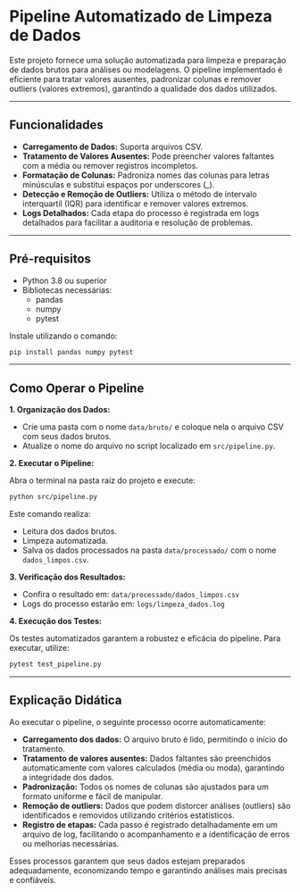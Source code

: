 # Pipeline Automatizado de Limpeza de Dados

Este projeto fornece uma solução automatizada para limpeza e preparação de dados brutos para análises ou modelagens. O pipeline implementado é eficiente para tratar valores ausentes, padronizar colunas e remover outliers (valores extremos), garantindo a qualidade dos dados utilizados.

---

## Funcionalidades

- **Carregamento de Dados:** Suporta arquivos CSV.
- **Tratamento de Valores Ausentes:** Pode preencher valores faltantes com a média ou remover registros incompletos.
- **Formatação de Colunas:** Padroniza nomes das colunas para letras minúsculas e substitui espaços por underscores (_).
- **Detecção e Remoção de Outliers:** Utiliza o método de intervalo interquartil (IQR) para identificar e remover valores extremos.
- **Logs Detalhados:** Cada etapa do processo é registrada em logs detalhados para facilitar a auditoria e resolução de problemas.

---

## Pré-requisitos

- Python 3.8 ou superior
- Bibliotecas necessárias:
  - pandas
  - numpy
  - pytest

Instale utilizando o comando:

```bash
pip install pandas numpy pytest
```

---

## Como Operar o Pipeline

**1. Organização dos Dados:**

- Crie uma pasta com o nome `data/bruto/` e coloque nela o arquivo CSV com seus dados brutos.
- Atualize o nome do arquivo no script localizado em `src/pipeline.py`.

**2. Executar o Pipeline:**

Abra o terminal na pasta raiz do projeto e execute:

```bash
python src/pipeline.py
```

Este comando realiza:
- Leitura dos dados brutos.
- Limpeza automatizada.
- Salva os dados processados na pasta `data/processado/` com o nome `dados_limpos.csv`.

**3. Verificação dos Resultados:**

- Confira o resultado em: `data/processado/dados_limpos.csv`
- Logs do processo estarão em: `logs/limpeza_dados.log`

**4. Execução dos Testes:**

Os testes automatizados garantem a robustez e eficácia do pipeline. Para executar, utilize:

```bash
pytest test_pipeline.py
```

---

## Explicação Didática

Ao executar o pipeline, o seguinte processo ocorre automaticamente:

- **Carregamento dos dados:** O arquivo bruto é lido, permitindo o início do tratamento.
- **Tratamento de valores ausentes:** Dados faltantes são preenchidos automaticamente com valores calculados (média ou moda), garantindo a integridade dos dados.
- **Padronização:** Todos os nomes de colunas são ajustados para um formato uniforme e fácil de manipular.
- **Remoção de outliers:** Dados que podem distorcer análises (outliers) são identificados e removidos utilizando critérios estatísticos.
- **Registro de etapas:** Cada passo é registrado detalhadamente em um arquivo de log, facilitando o acompanhamento e a identificação de erros ou melhorias necessárias.

Esses processos garantem que seus dados estejam preparados adequadamente, economizando tempo e garantindo análises mais precisas e confiáveis.
```

